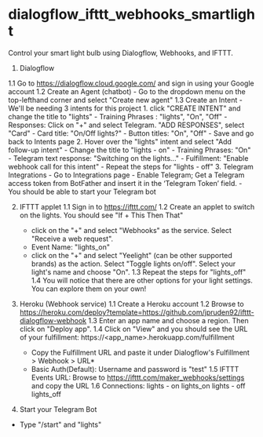# dialogflow_ifttt_webhooks_smartlight
Control your smart light bulb using Dialogflow, Webhooks, and IFTTT.

1. Dialogflow

  1.1 Go to https://dialogflow.cloud.google.com/ and sign in using your Google account
  1.2 Create an Agent (chatbot)
    - Go to the dropdown menu on the top-lefthand corner and select "Create new agent"
  1.3 Create an Intent
    - We'll be needing 3 intents for this project
      1. click "CREATE INTENT" and change the title to "lights"
        - Training Phrases : 
          "lights", "On", "Off"
        - Responses: 
          Click on "+" and select Telegram. 
          "ADD RESPONSES", select "Card"
            - Card title: "On/Off lights?"
            - Button titles: "On", "Off"
        - Save and go back to Intents page
      2. Hover over the "lights" intent and select "Add follow-up intent"
        - Change the title to "lights - on"
        - Training Phrases: "On"
        - Telegram text response: "Switching on the lights..."
        - Fulfillment: "Enable webhook call for this intent"
        - Repeat the steps for "lights - off"
      3. Telegram Integrations
        - Go to Integrations page
        - Enable Telegram; Get a Telegram access token from BotFather and insert it in the ‘Telegram Token’ field.
        - You should be able to start your Telegram bot

2.  IFTTT applet
  1.1 Sign in to https://ifttt.com/
  1.2 Create an applet to switch on the lights. You should see "If + This Then That"
    - click on the "+" and select "Webhooks" as the service. Select "Receive a web request".
    - Event Name: "lights_on"
    - click on the "+" and select "Yeelight" (can be other supported brands) as the action. Select "Toggle lights on/off". Select your light's name and choose "On".
  1.3 Repeat the steps for "lights_off"
  1.4 You will notice that there are other options for your light settings. You can explore them on your own!
  
3.  Heroku (Webhook service)
  1.1 Create a Heroku account
  1.2 Browse to https://heroku.com/deploy?template=https://github.com/jpruden92/ifttt-dialogflow-webhook
  1.3 Enter an app name and choose a region. Then click on "Deploy app".
  1.4 Click on "View" and you should see the URL of your fulfillment: https://<app_name>.herokuapp.com/fulfillment
    - Copy the Fulfillment URL and paste it under Dialogflow's Fulfillment > Webhook > URL*
    - Basic Auth(Default): Username and password is "test" 
  1.5 IFTTT Events URL: Browse to https://ifttt.com/maker_webhooks/settings and copy the URL
  1.6 Connections:
    lights - on         lights_on
    lights - off        lights_off
    
4. Start your Telegram Bot
- Type "/start" and "lights"
    
            

          
        
